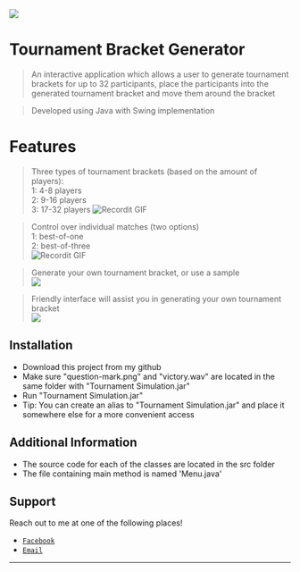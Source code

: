 <img src="https://i.ibb.co/3yWtQkR/Tournament-Bracket.png">

# Tournament Bracket Generator

> An interactive application which allows a user to generate tournament brackets for up to 32 participants, 
  place the participants into the generated tournament bracket and move them around the bracket

> Developed using Java with Swing implementation

# Features
> Three types of tournament brackets (based on the amount of players):
 <br/> 1: 4-8 players
 <br/> 2: 9-16 players
 <br/> 3: 17-32 players
![Recordit GIF](http://g.recordit.co/ULyDMfQXHx.gif)

> Control over individual matches (two options)
<br/> 1: best-of-one
<br/> 2: best-of-three
<br/> ![Recordit GIF](http://g.recordit.co/t7FyzXhGMV.gif)

> Generate your own tournament bracket, or use a sample
 <br/> <img src=https://i.ibb.co/5LkbMpX/Screen-Shot-2019-12-26-at-12-21-21-AM.png>

> Friendly interface will assist you in generating your own tournament bracket
  <br/> <img src=https://i.ibb.co/kBsbmJj/Screen-Shot-2019-12-26-at-12-20-10-AM.png>


## Installation

- Download this project from my github
- Make sure "question-mark.png" and "victory.wav" are located in the same folder with "Tournament Simulation.jar"
- Run "Tournament Simulation.jar"
- Tip: You can create an alias to "Tournament Simulation.jar" and place it somewhere else for a more convenient access


## Additional Information

- The source code for each of the classes are located in the src folder
- The file containing main method is named 'Menu.java'

## Support

Reach out to me at one of the following places!

- <a href="https://www.facebook.com/eugene.fedoriv" target="_blank">`Facebook`</a>
- <a href="mailto:eugene.fv@icloud.com" itemprop="email">`Email`</a>

---
